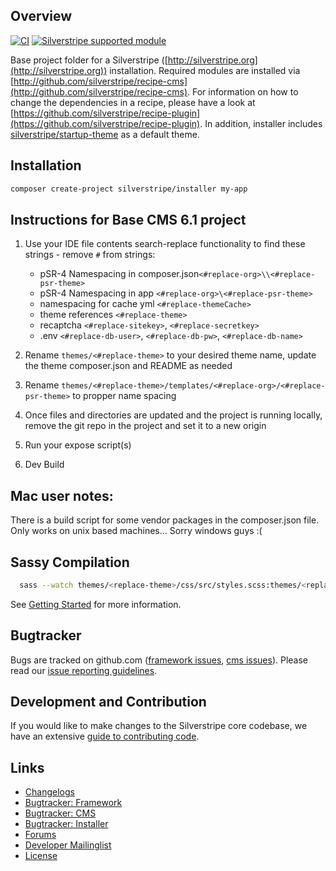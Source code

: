 ## Overview

[![CI](https://github.com/silverstripe/silverstripe-installer/actions/workflows/ci.yml/badge.svg)](https://github.com/silverstripe/silverstripe-installer/actions/workflows/ci.yml)
[![Silverstripe supported module](https://img.shields.io/badge/silverstripe-supported-0071C4.svg)](https://www.silverstripe.org/software/addons/silverstripe-commercially-supported-module-list/)

Base project folder for a Silverstripe ([http://silverstripe.org](http://silverstripe.org)) installation. Required modules are installed via [http://github.com/silverstripe/recipe-cms](http://github.com/silverstripe/recipe-cms). For information on how to change the dependencies in a recipe, please have a look at [https://github.com/silverstripe/recipe-plugin](https://github.com/silverstripe/recipe-plugin). In addition, installer includes [silverstripe/startup-theme](https://github.com/silverstripe/startup-theme) as a default theme.

## Installation

```sh
composer create-project silverstripe/installer my-app
```

## Instructions for Base CMS 6.1 project

1. Use your IDE file contents search-replace functionality to find these strings - remove `#` from strings:
    * pSR-4 Namespacing in composer.json`<#replace-org>\\<#replace-psr-theme>`
    * pSR-4 Namespacing in app `<#replace-org>\<#replace-psr-theme>`
    * namespacing for cache yml `<#replace-themeCache>`
    * theme references `<#replace-theme>`
    * recaptcha `<#replace-sitekey>`, `<#replace-secretkey>`
    * .env `<#replace-db-user>`, `<#replace-db-pw>`, `<#replace-db-name>`
   
2. Rename `themes/<#replace-theme>` to your desired theme name, update the theme composer.json and README as needed

3. Rename `themes/<#replace-theme>/templates/<#replace-org>/<#replace-psr-theme>` to propper name spacing
   
4. Once files and directories are updated and the project is running locally, remove the git repo in the project and set it to a new origin

5. Run your expose script(s)

6. Dev Build

## Mac user notes:

There is a build script for some vendor packages in the composer.json file. Only works on unix based machines... Sorry windows guys :(

## Sassy Compilation ##

```sh
  sass --watch themes/<replace-theme>/css/src/styles.scss:themes/<replace-theme>/css/dist/styles.min.css --style compressed
```

See [Getting Started](https://docs.silverstripe.org/en/getting_started/) for more information.

## Bugtracker

Bugs are tracked on github.com ([framework issues](https://github.com/silverstripe/silverstripe-framework/issues),
[cms issues](https://github.com/silverstripe/silverstripe-cms/issues)).
Please read our [issue reporting guidelines](https://docs.silverstripe.org/en/contributing/issues_and_bugs/).

## Development and Contribution

If you would like to make changes to the Silverstripe core codebase, we have an extensive [guide to contributing code](https://docs.silverstripe.org/en/contributing/code/).

## Links

 * [Changelogs](https://docs.silverstripe.org/en/changelogs/)
 * [Bugtracker: Framework](https://github.com/silverstripe/silverstripe-framework/issues)
 * [Bugtracker: CMS](https://github.com/silverstripe/silverstripe-cms/issues)
 * [Bugtracker: Installer](https://github.com/silverstripe/silverstripe-installer/issues)
 * [Forums](http://silverstripe.org/forums)
 * [Developer Mailinglist](https://groups.google.com/forum/#!forum/silverstripe-dev)
 * [License](./LICENSE)
